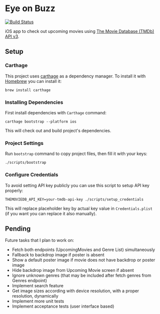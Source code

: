 Eye on Buzz
===========

[![Build Status](https://www.bitrise.io/app/fe75dff0a1e3c5e6/status.svg?token=Z6DPEOcTySfr5RM2tSPBWQ&branch=development)](https://www.bitrise.io/app/fe75dff0a1e3c5e6)

iOS app to check out upcoming movies using [The Movie Database (TMDb) API v3](https://developers.themoviedb.org/3/).

## Setup

### Carthage

This project uses [carthage](https://github.com/Carthage/Carthage) as a dependency manager. To install it with [Homebrew](https://github.com/Homebrew/brew) you can install it:

```
brew install carthage
```

### Installing Dependencies

First install dependencies with `Carthage` command:

```
carthage bootstrap --platform ios
```

This will check out and build project's dependencies.

### Project Settings

Run `bootstrap` command to copy project files, then fill it with your keys:

```
./scripts/bootstrap
```

### Configure Credentials

To avoid setting API key publicly you can use this script to setup API key properly:

```
THEMOVIEDB_API_KEY=your-tmdb-api-key ./scripts/setup_credentials
```

This will replace placeholder key by actual key value in `Credentials.plist` (if you want you can replace it also manually).

## Pending

Future tasks that I plan to work on:

* Fetch both endpoints (UpcomingMovies and Genre List) simultaneously
* Fallback to backdrop image if poster is absent
* Show a default poster image if movie does not have backdrop or poster image
* Hide backdrop image from Upcoming Movie screen if absent
* Ignore unknown genres (that may be included after fetch genres from Genres endpoint)
* Implement search feature
* Get image sizes according with device resolution, with a proper resolution, dynamically
* Implement more unit tests
* Implement acceptance tests (user interface based)
